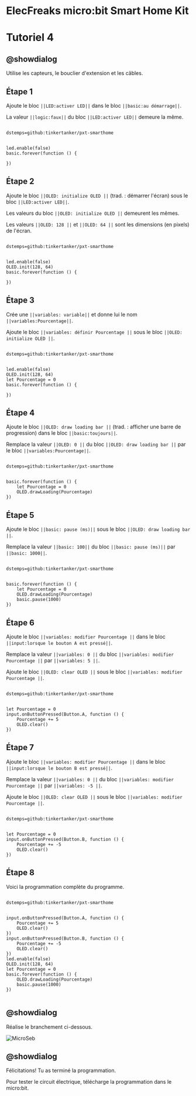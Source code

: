 # ElecFreaks micro:bit Smart Home Kit

# Tutoriel 4

## @showdialog

Utilise les capteurs, le bouclier d'extension et les câbles.

## Étape 1

Ajoute le bloc ``||LED:activer LED||`` dans le bloc ``||basic:au démarrage||``.

La valeur ``||logic:faux||`` du bloc ``||LED:activer LED||`` demeure la même.

```package

dstemps=github:tinkertanker/pxt-smarthome

```

```blocks

led.enable(false)
basic.forever(function () {
	
})

```

## Étape 2

Ajoute le bloc ``||OLED: initialize OLED ||`` (trad. : démarrer l'écran) sous le bloc ``||LED:activer LED||``.

Les valeurs du bloc ``||OLED: initialize OLED ||`` demeurent les mêmes.

Les valeurs ``||OLED: 128 ||`` et ``||OLED: 64 ||`` sont les dimensions (en pixels) de l'écran.

```package

dstemps=github:tinkertanker/pxt-smarthome

```

```blocks

led.enable(false)
OLED.init(128, 64)
basic.forever(function () {
	
})

```

## Étape 3

Crée une ``||variables: variable||`` et donne lui le nom ``||variables:Pourcentage||``.

Ajoute le bloc ``||variables: définir Pourcentage ||`` sous le bloc ``||OLED: initialize OLED ||``. 

```package

dstemps=github:tinkertanker/pxt-smarthome

```

```blocks

led.enable(false)
OLED.init(128, 64)
let Pourcentage = 0
basic.forever(function () {
	
})

```

## Étape 4

Ajoute le bloc ``||OLED: draw loading bar ||`` (trad. : afficher une barre de progression) dans le bloc ``||basic:toujours||``.

Remplace la valeur ``||OLED: 0 ||`` du bloc ``||OLED: draw loading bar ||`` par le bloc ``||variables:Pourcentage||``.

```package

dstemps=github:tinkertanker/pxt-smarthome

```

```blocks

basic.forever(function () {
    let Pourcentage = 0
    OLED.drawLoading(Pourcentage)
})

```

## Étape 5

Ajoute le bloc ``||basic: pause (ms)||`` sous le bloc ``||OLED: draw loading bar ||``.

Remplace la valeur  ``||basic: 100||`` du bloc ``||basic: pause (ms)||`` par ``||basic: 1000||``.

```package

dstemps=github:tinkertanker/pxt-smarthome

```

```blocks

basic.forever(function () {
    let Pourcentage = 0
    OLED.drawLoading(Pourcentage)
    basic.pause(1000)
})

```

## Étape 6

Ajoute le bloc ``||variables: modifier Pourcentage ||`` dans le bloc ``||input:lorsque le bouton A est pressé||``.

Remplace la valeur ``||variables: 0 ||`` du bloc ``||variables: modifier Pourcentage ||`` par ``||variables: 5 ||``.

Ajoute le bloc ``||OLED: clear OLED ||`` sous le bloc ``||variables: modifier Pourcentage ||``.

```package

dstemps=github:tinkertanker/pxt-smarthome

```

```blocks

let Pourcentage = 0
input.onButtonPressed(Button.A, function () {
    Pourcentage += 5
    OLED.clear()
})

```

## Étape 7

Ajoute le bloc ``||variables: modifier Pourcentage ||`` dans le bloc ``||input:lorsque le bouton B est pressé||``.

Remplace la valeur ``||variables: 0 ||`` du bloc ``||variables: modifier Pourcentage ||`` par ``||variables: -5 ||``.

Ajoute le bloc ``||OLED: clear OLED ||`` sous le bloc ``||variables: modifier Pourcentage ||``.

```package

dstemps=github:tinkertanker/pxt-smarthome

```

```blocks

let Pourcentage = 0
input.onButtonPressed(Button.B, function () {
    Pourcentage += -5
    OLED.clear()
})

```

## Étape 8

Voici la programmation complète du programme.

```package

dstemps=github:tinkertanker/pxt-smarthome

```

```blocks

input.onButtonPressed(Button.A, function () {
    Pourcentage += 5
    OLED.clear()
})
input.onButtonPressed(Button.B, function () {
    Pourcentage += -5
    OLED.clear()
})
led.enable(false)
OLED.init(128, 64)
let Pourcentage = 0
basic.forever(function () {
    OLED.drawLoading(Pourcentage)
    basic.pause(1000)
})


```

## @showdialog 

Réalise le branchement ci-dessous.

![MicroSeb](https://github.com/sbergeroncp/micro-seb/blob/master/smart_home_oled.png?raw=true)


## @showdialog 

Félicitations! Tu as terminé la programmation.

Pour tester le circuit électrique, télécharge la programmation dans le micro:bit.